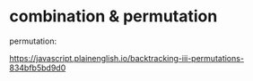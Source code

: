 # combination & permutation


permutation:

https://javascript.plainenglish.io/backtracking-iii-permutations-834bfb5bd9d0
